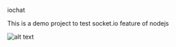 iochat

This is a demo project to test socket.io feature of nodejs

![alt text](https://github.com/ozkulah/iochat/iochat_test.png?raw=true)
